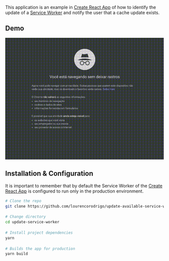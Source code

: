 This application is an example in [Create React App](https://github.com/facebookincubator/create-react-app) of how to identify the update of a [Service Worker](https://developers.google.com/web/fundamentals/primers/service-workers/) and notify the user that a cache update exists.

## Demo

![alt text](https://raw.githubusercontent.com/lourencorodrigo/images/master/react-service-worker.gif)

## Installation & Configuration

It is important to remember that by default the Service Worker of the [Create React App](https://github.com/facebookincubator/create-react-app) is configured to run only in the production environment.

```bash
# Clone the repo
git clone https://github.com/lourencorodrigo/update-available-service-worker.git

# Change directory
cd update-service-worker

# Install project dependencies
yarn

# Builds the app for production
yarn build
```
